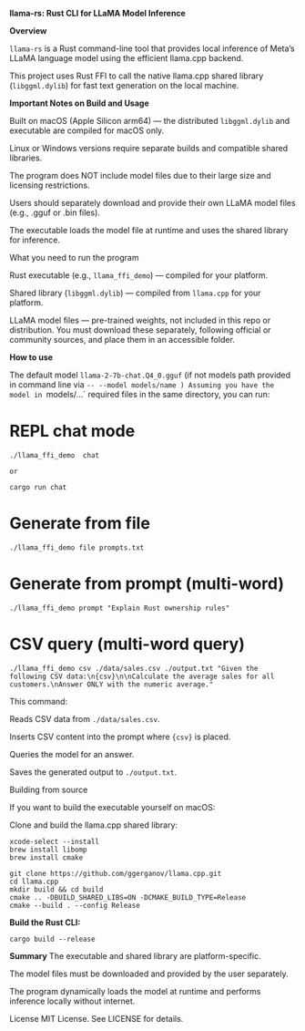 **llama-rs: Rust CLI for LLaMA Model Inference**

**Overview**

`llama-rs` is a Rust command-line tool that provides local inference of Meta’s LLaMA language model using the efficient llama.cpp backend.

This project uses Rust FFI to call the native llama.cpp shared library (`libggml.dylib`) for fast text generation on the local machine.

**Important Notes on Build and Usage**

Built on macOS (Apple Silicon arm64) — the distributed `libggml.dylib` and executable are compiled for macOS only.

Linux or Windows versions require separate builds and compatible shared libraries.

The program does NOT include model files due to their large size and licensing restrictions.

Users should separately download and provide their own LLaMA model files (e.g., .gguf or .bin files).

The executable loads the model file at runtime and uses the shared library for inference.

What you need to run the program

Rust executable (e.g., `llama_ffi_demo`) — compiled for your platform.

Shared library (`libggml.dylib`) — compiled from `llama.cpp` for your platform.

LLaMA model files — pre-trained weights, not included in this repo or distribution.
You must download these separately, following official or community sources, and place them in an accessible folder.

**How to use**

The default model `llama-2-7b-chat.Q4_0.gguf` (if not models path provided in command line via `-- --model models/name )
Assuming you have the model in `models/...` required files in the same directory, you can run:


# REPL chat mode
```
./llama_ffi_demo  chat

or 

cargo run chat
```

# Generate from file

```
./llama_ffi_demo file prompts.txt
``` 

# Generate from prompt (multi-word)

```
./llama_ffi_demo prompt "Explain Rust ownership rules"
``` 

# CSV query (multi-word query)

```
./llama_ffi_demo csv ./data/sales.csv ./output.txt "Given the following CSV data:\n{csv}\n\nCalculate the average sales for all customers.\nAnswer ONLY with the numeric average."
```

This command:

Reads CSV data from `./data/sales.csv`.

Inserts CSV content into the prompt where `{csv}` is placed.

Queries the model for an answer.

Saves the generated output to `./output.txt`.

Building from source

If you want to build the executable yourself on macOS:

Clone and build the llama.cpp shared library:

```shell
xcode-select --install
brew install libomp
brew install cmake

git clone https://github.com/ggerganov/llama.cpp.git
cd llama.cpp
mkdir build && cd build
cmake .. -DBUILD_SHARED_LIBS=ON -DCMAKE_BUILD_TYPE=Release
cmake --build . --config Release
```

**Build the Rust CLI:**

````shell
cargo build --release
````

**Summary**
The executable and shared library are platform-specific.

The model files must be downloaded and provided by the user separately.

The program dynamically loads the model at runtime and performs inference locally without internet.

License
MIT License. See LICENSE for details.